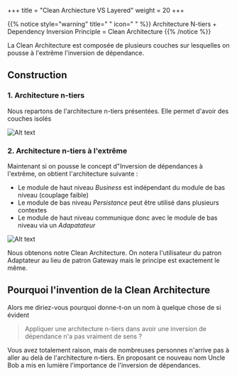 +++
title = "Clean Archiecture VS Layered"
weight = 20
+++

{{% notice style="warning" title=" " icon=" " %}}
Architecture N-tiers + Dependency Inversion Principle = Clean Architecture
{{% /notice %}}

La Clean Architecture est composée de plusieurs couches sur lesquelles on pousse à l'extrême l'inversion de dépendance.

## Construction
### 1. Architecture n-tiers
Nous repartons de l'architecture n-tiers présentées. Elle permet d'avoir des couches isolés

![Alt text](../images/n-tiers-detailled.png)

### 2. Architecture n-tiers à l'extrême
Maintenant si on pousse le concept d"Inversion de dépendances à l'extrême, on obtient l'architecture suivante :
- Le module de haut niveau *Business* est indépendant du module de bas niveau (couplage faible)
- Le module de bas niveau *Persistance* peut être utilisé dans plusieurs contextes
- Le module de haut niveau communique donc avec le module de bas niveau via un *Adapatateur*

![Alt text](../images/ntiersVSClean.png)

Nous obtenons notre Clean Architecture. On notera l'utilisateur du patron Adaptateur au lieu de patron Gateway mais le principe est exactement le même.

## Pourquoi l'invention de la Clean Architecture
Alors me diriez-vous pourquoi donne-t-on un nom à quelque chose de si évident 

> Appliquer une architecture n-tiers dans avoir une inversion de dépendance n'a pas vraiment de sens ?

Vous avez totalement raison, mais de nombreuses personnes n'arrive pas à aller au delà de l'architecture n-tiers. En proposant ce nouveau nom Uncle Bob a mis en lumière l'importance de l'inversion de dépendances.